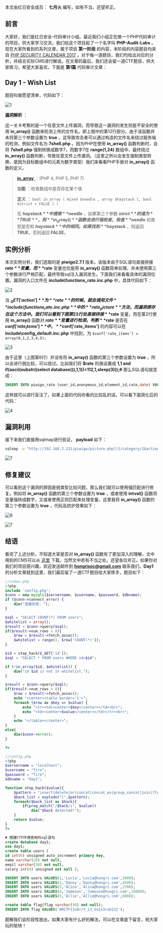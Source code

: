 本文由红日安全成员： **七月火** 编写，如有不当，还望斧正。

## 前言

大家好，我们是红日安全-代码审计小组。最近我们小组正在做一个PHP代码审计的项目，供大家学习交流，我们给这个项目起了一个名字叫 **PHP-Audit-Labs** 。现在大家所看到的系列文章，属于项目 **第一阶段** 的内容，本阶段的内容题目均来自 [PHP SECURITY CALENDAR 2017](https://www.ripstech.com/php-security-calendar-2017/) 。对于每一道题目，我们均给出对应的分析，并结合实际CMS进行解说。在文章的最后，我们还会留一道CTF题目，供大家练习，希望大家喜欢。下面是 **第1篇** 代码审计文章：

## Day 1 - Wish List

题目叫做愿望清单，代码如下：

![1](CTF%20总结/PHP-Audit-Labs/Part1/Day1/files/1.png)

**漏洞解析** ：

这一关卡考察的是一个任意文件上传漏洞，而导致这一漏洞的发生则是不安全的使用 **in_array()** 函数来检测上传的文件名，即上图中的第12行部分。由于该函数并未将第三个参数设置为 **true** ，这导致攻击者可以通过构造的文件名来绕过服务端的检测，例如文件名为 **7shell.php** 。因为PHP在使用 **in_array()** 函数判断时，会将 **7shell.php** 强制转换成数字7，而数字7在 **range(1,24)** 数组中，最终绕过 **in_array()** 函数判断，导致任意文件上传漏洞。（这里之所以会发生强制类型转换，是因为目标数组中的元素为数字类型）我们来看看PHP手册对 **in_array()** 函数的定义。

>[ **in_array** ](http://php.net/manual/zh/function.in-array.php)：(PHP 4, PHP 5, PHP 7)
>
>**功能** ：检查数组中是否存在某个值
>
>**定义** ： `bool in_array ( mixed $needle , array $haystack [, bool $strict = FALSE ] )` 
>
>在 **$haystack** 中搜索 **$needle** ，如果第三个参数 **$strict** 的值为 **TRUE** ，则 **in_array()** 函数会进行强检查，检查 **$needle** 的类型是否和 **$haystack** 中的相同。如果找到 **$haystack** ，则返回 **TRUE**，否则返回 **FALSE**。

## 实例分析

本次实例分析，我们选取的是 **piwigo2.7.1** 版本。该版本由于SQL语句直接拼接 **$rate** 变量，而 **$rate** 变量也仅是用 **in_array()** 函数简单处理，并未使用第三个参数进行严格匹配，最终导致sql注入漏洞发生。下面我们来看看具体的漏洞位置。漏洞的入口文件在 **include\functions_rate.inc.php** 中，具体代码如下：

![2](CTF%20总结/PHP-Audit-Labs/Part1/Day1/files/2.png)

当 **$_GET['action']** 为 **rate** 的时候，就会调用文件 **include/functions_rate.inc.php** 中的 **rate_picture** 方法，而漏洞便存在这个方法中。我们可以看到下图第23行处直接拼接 **$rate** 变量，而在第2行使用 **in_array()** 函数对 **$rate** 变量进行检测，判断 **$rate** 是否在 **$conf['rate_items']** 中， **$conf['rate_items']** 的内容可以在 **include\config_default.inc.php** 中找到，为 `$conf['rate_items'] = array(0,1,2,3,4,5);` 

![3](CTF%20总结/PHP-Audit-Labs/Part1/Day1/files/3.png)

由于这里（上图第6行）并没有将 **in_array()** 函数的第三个参数设置为 **true** ，所以会进行弱比较，可以绕过。比如我们将 **$rate** 的值设置成 **1,1 and if(ascii(substr((select database()),1,1))=112,1,sleep(3)));#** 那么SQL语句就变成：

```sql
INSERT INTO piwigo_rate (user_id,anonymous_id,element_id,rate,date) VALUES (2,'192.168.2',1,1,1 and if(ascii(substr((select database()),1,1))=112,1,sleep(3)));#,NOW()) ;
```

这样就可以进行盲注了，如果上面的代码你看的比较乱的话，可以看下面简化后的代码：

![4](CTF%20总结/PHP-Audit-Labs/Part1/Day1/files/4.png)

## 漏洞利用 

接下来我们直接用sqlmap进行验证， **payload** 如下：

```bash
sqlmap -u "http://192.168.2.211/piwigo/picture.php?/1/category/1&action=rate" --data "rate=1" --dbs --batch
```

![7](CTF%20总结/PHP-Audit-Labs/Part1/Day1/files/5.png)

## 修复建议

可以看到这个漏洞的原因是弱类型比较问题，那么我们就可以使用强匹配进行修复。例如将 **in_array()** 函数的第三个参数设置为 **true** ，或者使用 **intval()** 函数将变量强转成数字，又或者使用正则匹配来处理变量。这里我将 **in_array()** 函数的第三个参数设置为 **true** ，代码及防护效果如下：

![6](CTF%20总结/PHP-Audit-Labs/Part1/Day1/files/6.png)

![7](CTF%20总结/PHP-Audit-Labs/Part1/Day1/files/7.png)


## 结语

看完了上述分析，不知道大家是否对 **in_array()** 函数有了更加深入的理解，文中用到的CMS可以从 [这里](https://piwigo.org/download/dlcounter.php?code=2.7.1) 下载，当然文中若有不当之处，还望各位斧正。如果你对我们的项目感兴趣，欢迎发送邮件到 **hongrisec@gmail.com** 联系我们。**Day1** 的分析文章就到这里，我们最后留了一道CTF题目给大家练手，题目如下：

```php
//index.php
<?php
include 'config.php';
$conn = new mysqli($servername, $username, $password, $dbname);
if ($conn->connect_error) {
    die("连接失败: ");
}

$sql = "SELECT COUNT(*) FROM users";
$whitelist = array();
$result = $conn->query($sql);
if($result->num_rows > 0){
    $row = $result->fetch_assoc();
    $whitelist = range(1, $row['COUNT(*)']);
}

$id = stop_hack($_GET['id']);
$sql = "SELECT * FROM users WHERE id=$id";

if (!in_array($id, $whitelist)) {
    die("id $id is not in whitelist.");
}

$result = $conn->query($sql);
if($result->num_rows > 0){
    $row = $result->fetch_assoc();
    echo "<center><table border='1'>";
    foreach ($row as $key => $value) {
        echo "<tr><td><center>$key</center></td><br>";
        echo "<td><center>$value</center></td></tr><br>";
    }
    echo "</table></center>";
}
else{
    die($conn->error);
}

?>
```

```php
//config.php
<?php  
$servername = "localhost";
$username = "fire";
$password = "fire";
$dbname = "day1";

function stop_hack($value){
	$pattern = "insert|delete|or|concat|concat_ws|group_concat|join|floor|\/\*|\*|\.\.\/|\.\/|union|into|load_file|outfile|dumpfile|sub|hex|file_put_contents|fwrite|curl|system|eval";
	$back_list = explode("|",$pattern);
	foreach($back_list as $hack){
		if(preg_match("/$hack/i", $value))
			die("$hack detected!");
	}
	return $value;
}
?>
```

```sql
# 搭建CTF环境使用的sql语句
create database day1;
use day1;
create table users (
id int(6) unsigned auto_increment primary key,
name varchar(20) not null,
email varchar(30) not null,
salary int(8) unsigned not null );

INSERT INTO users VALUES(1,'Lucia','Lucia@hongri.com',3000);
INSERT INTO users VALUES(2,'Danny','Danny@hongri.com',4500);
INSERT INTO users VALUES(3,'Alina','Alina@hongri.com',2700);
INSERT INTO users VALUES(4,'Jameson','Jameson@hongri.com',10000);
INSERT INTO users VALUES(5,'Allie','Allie@hongri.com',6000);

create table flag(flag varchar(30) not null);
INSERT INTO flag VALUES('HRCTF{1n0rrY_i3_Vu1n3rab13}');
```

题解我们会阶段性放出，如果大家有什么好的解法，可以在文章底下留言，祝大家玩的愉快！